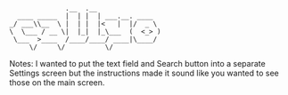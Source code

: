                   .__  .__                
      ____ _____  |  | |  | ___.__. ____  
    _/ ___\\__  \ |  | |  |<   |  |/  _ \ 
    \  \___ / __ \|  |_|  |_\___  (  <_> )
     \___  >____  /____/____/ ____|\____/ 
         \/     \/          \/            

Notes:
I wanted to put the text field and Search button into a separate Settings screen but the instructions made it sound like you wanted to see those on the main screen.
